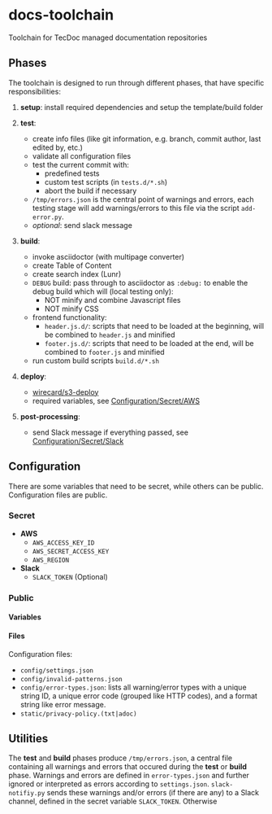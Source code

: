 # docs-toolchain
Toolchain for TecDoc managed documentation repositories


## Phases
The toolchain is designed to run through different phases, that have specific responsibilities:
1. **setup**: install required dependencies and setup the template/build folder
2. **test**:
    * create info files (like git information, e.g. branch, commit author, last edited by, etc.)
    * validate all configuration files
    * test the current commit with:
        * predefined tests
        * custom test scripts (in `tests.d/*.sh`)
        * abort the build if necessary
    * `/tmp/errors.json` is the central point of warnings and errors, each testing stage will add warnings/errors to this file via the script `add-error.py`.
    * *optional*: send slack message
3. **build**:
    * invoke asciidoctor (with multipage converter)
    * create Table of Content
    * create search index (Lunr)
    * `DEBUG` build: pass through to asciidoctor as `:debug:` to enable the debug build which will (local testing only):
        * NOT minify and combine Javascript files
        * NOT minify CSS
    * frontend functionality:
        * `header.js.d/`: scripts that need to be loaded at the beginning, will be combined to `header.js` and minified
        * `footer.js.d/`: scripts that need to be loaded at the end, will be combined to `footer.js` and minified
    * run custom build scripts `build.d/*.sh`
4. **deploy**:
    * [wirecard/s3-deploy](https://github.com/wirecard/s3-deploy)
    * required variables, see [Configuration/Secret/AWS](#Secret)

5. **post-processing**:
    * send Slack message if everything passed, see [Configuration/Secret/Slack](#Secret)

## Configuration
There are some variables that need to be secret, while others can be public.
Configuration files are public.

### Secret
* **AWS**
    * `AWS_ACCESS_KEY_ID`
    * `AWS_SECRET_ACCESS_KEY`
    * `AWS_REGION`
* **Slack**
    * `SLACK_TOKEN` (Optional)

### Public
#### Variables

#### Files
Configuration files:
* `config/settings.json`
* `config/invalid-patterns.json`
* `config/error-types.json`: lists all warning/error types with a unique string ID, a unique error code (grouped like HTTP codes), and a format string like error message.
* `static/privacy-policy.(txt|adoc)`


## Utilities
The **test** and **build** phases produce `/tmp/errors.json`, a central file containing all warnings and errors that occured during the **test** or **build** phase.
Warnings and errors are defined in `error-types.json` and further ignored or interpreted as errors according to `settings.json`.
`slack-notifiy.py` sends these warnings and/or errors (if there are any) to a Slack channel, defined in the secret variable `SLACK_TOKEN`.
Otherwise 